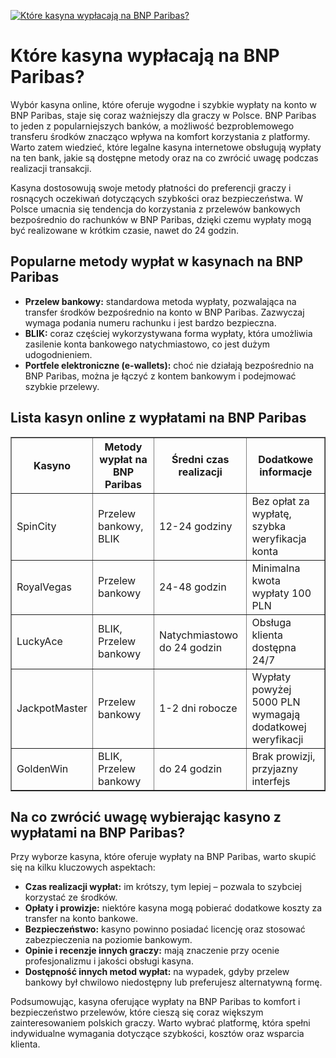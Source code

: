 [![Które kasyna wypłacają na BNP Paribas?](https://123-caf.pages.dev/gitsignup.png)](https://vrmoo.ru/Bt82HjjY)

<h1>Które kasyna wypłacają na BNP Paribas?</h1> <p>Wybór kasyna online, które oferuje wygodne i szybkie wypłaty na konto w BNP Paribas, staje się coraz ważniejszy dla graczy w Polsce. BNP Paribas to jeden z popularniejszych banków, a możliwość bezproblemowego transferu środków znacząco wpływa na komfort korzystania z platformy. Warto zatem wiedzieć, które legalne kasyna internetowe obsługują wypłaty na ten bank, jakie są dostępne metody oraz na co zwrócić uwagę podczas realizacji transakcji.</p>  <p>Kasyna dostosowują swoje metody płatności do preferencji graczy i rosnących oczekiwań dotyczących szybkości oraz bezpieczeństwa. W Polsce umacnia się tendencja do korzystania z przelewów bankowych bezpośrednio do rachunków w BNP Paribas, dzięki czemu wypłaty mogą być realizowane w krótkim czasie, nawet do 24 godzin.</p>  <h2>Popularne metody wypłat w kasynach na BNP Paribas</h2> <ul>   <li><strong>Przelew bankowy:</strong> standardowa metoda wypłaty, pozwalająca na transfer środków bezpośrednio na konto w BNP Paribas. Zazwyczaj wymaga podania numeru rachunku i jest bardzo bezpieczna.</li>   <li><strong>BLIK:</strong> coraz częściej wykorzystywana forma wypłaty, która umożliwia zasilenie konta bankowego natychmiastowo, co jest dużym udogodnieniem.</li>   <li><strong>Portfele elektroniczne (e-wallets):</strong> choć nie działają bezpośrednio na BNP Paribas, można je łączyć z kontem bankowym i podejmować szybkie przelewy.</li> </ul>  <h2>Lista kasyn online z wypłatami na BNP Paribas</h2> <table border="1" cellpadding="8" cellspacing="0" style="border-collapse: collapse;">   <thead>     <tr>       <th>Kasyno</th>       <th>Metody wypłat na BNP Paribas</th>       <th>Średni czas realizacji</th>       <th>Dodatkowe informacje</th>     </tr>   </thead>   <tbody>     <tr>       <td>SpinCity</td>       <td>Przelew bankowy, BLIK</td>       <td>12-24 godziny</td>       <td>Bez opłat za wypłatę, szybka weryfikacja konta</td>     </tr>     <tr>       <td>RoyalVegas</td>       <td>Przelew bankowy</td>       <td>24-48 godzin</td>       <td>Minimalna kwota wypłaty 100 PLN</td>     </tr>     <tr>       <td>LuckyAce</td>       <td>BLIK, Przelew bankowy</td>       <td>Natychmiastowo do 24 godzin</td>       <td>Obsługa klienta dostępna 24/7</td>     </tr>     <tr>       <td>JackpotMaster</td>       <td>Przelew bankowy</td>       <td>1-2 dni robocze</td>       <td>Wypłaty powyżej 5000 PLN wymagają dodatkowej weryfikacji</td>     </tr>     <tr>       <td>GoldenWin</td>       <td>BLIK, Przelew bankowy</td>       <td>do 24 godzin</td>       <td>Brak prowizji, przyjazny interfejs</td>     </tr>   </tbody> </table>  <h2>Na co zwrócić uwagę wybierając kasyno z wypłatami na BNP Paribas?</h2> <p>Przy wyborze kasyna, które oferuje wypłaty na BNP Paribas, warto skupić się na kilku kluczowych aspektach:</p> <ul>   <li><strong>Czas realizacji wypłat:</strong> im krótszy, tym lepiej – pozwala to szybciej korzystać ze środków.</li>   <li><strong>Opłaty i prowizje:</strong> niektóre kasyna mogą pobierać dodatkowe koszty za transfer na konto bankowe.</li>   <li><strong>Bezpieczeństwo:</strong> kasyno powinno posiadać licencję oraz stosować zabezpieczenia na poziomie bankowym.</li>   <li><strong>Opinie i recenzje innych graczy:</strong> mają znaczenie przy ocenie profesjonalizmu i jakości obsługi kasyna.</li>   <li><strong>Dostępność innych metod wypłat:</strong> na wypadek, gdyby przelew bankowy był chwilowo niedostępny lub preferujesz alternatywną formę.</li> </ul>  <p>Podsumowując, kasyna oferujące wypłaty na BNP Paribas to komfort i bezpieczeństwo przelewów, które cieszą się coraz większym zainteresowaniem polskich graczy. Warto wybrać platformę, która spełni indywidualne wymagania dotyczące szybkości, kosztów oraz wsparcia klienta.</p>